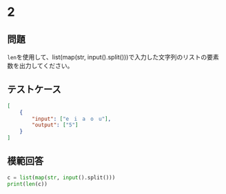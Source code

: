 # 2
## 問題

`len`を使用して、list(map(str, input().split()))で入力した文字列のリストの要素数を出力してください。

## テストケース

```json
[
	{
		"input": ["e　i　a　o　u"],
		"output": ["5"]
	}
]
```

## 模範回答
```python
c = list(map(str, input().split()))
print(len(c))
```